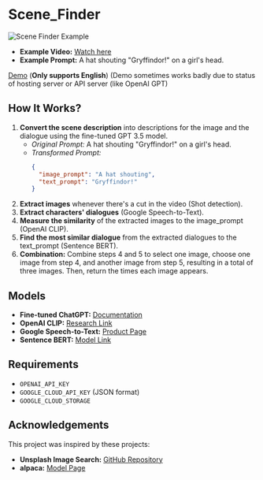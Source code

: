 # Scene_Finder

![Scene Finder Example](https://github.com/hyokyunAn/scene_finder/assets/60477870/631f57f6-5719-4545-880c-56ccd544dfc3)

- **Example Video:** [Watch here](https://www.youtube.com/watch?v=z4K2F_OALPQ&t=40s)
- **Example Prompt:** A hat shouting "Gryffindor!" on a girl's head.

[Demo](http://34.95.2.121:5000/)
(**Only supports English**)
(Demo sometimes works badly due to status of hosting server or API server (like OpenAI GPT)

## How It Works?

1. **Convert the scene description** into descriptions for the image and the dialogue using the fine-tuned GPT 3.5 model.
   - *Original Prompt:* A hat shouting "Gryffindor!" on a girl's head.
   - *Transformed Prompt:* 
     ```json
     {
       "image_prompt": "A hat shouting",
       "text_prompt": "Gryffindor!"
     }
     ```
2. **Extract images** whenever there's a cut in the video (Shot detection).
3. **Extract characters' dialogues** (Google Speech-to-Text).
4. **Measure the similarity** of the extracted images to the image_prompt (OpenAI CLIP).
5. **Find the most similar dialogue** from the extracted dialogues to the text_prompt (Sentence BERT).
6. **Combination:** Combine steps 4 and 5 to select one image, choose one image from step 4, and another image from step 5, resulting in a total of three images. Then, return the times each image appears.

## Models

- **Fine-tuned ChatGPT:** [Documentation](https://platform.openai.com/docs/guides/fine-tuning)
- **OpenAI CLIP:** [Research Link](https://openai.com/research/clip)
- **Google Speech-to-Text:** [Product Page](https://cloud.google.com/speech-to-text?hl=ko#put-speech-to-text-into-action)
- **Sentence BERT:** [Model Link](https://huggingface.co/sentence-transformers/all-MiniLM-L6-v2)

## Requirements

- `OPENAI_API_KEY`
- `GOOGLE_CLOUD_API_KEY` (JSON format)
- `GOOGLE_CLOUD_STORAGE`

## Acknowledgements

This project was inspired by these projects:

- **Unsplash Image Search:** [GitHub Repository](https://github.com/haltakov/natural-language-image-search)
- **alpaca:** [Model Page](https://huggingface.co/chainyo/alpaca-lora-7b)

